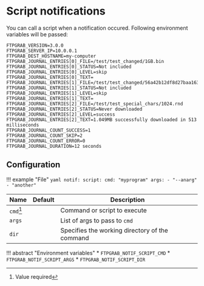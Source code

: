# Script notifications

You can call a script when a notification occured. Following environment variables will be passed:

```
FTPGRAB_VERSION=3.0.0
FTPGRAB_SERVER_IP=10.0.0.1
FTPGRAB_DEST_HOSTNAME=my-computer
FTPGRAB_JOURNAL_ENTRIES[0]_FILE=/test/test_changed/1GB.bin
FTPGRAB_JOURNAL_ENTRIES[0]_STATUS=Not included
FTPGRAB_JOURNAL_ENTRIES[0]_LEVEL=skip
FTPGRAB_JOURNAL_ENTRIES[0]_TEXT=
FTPGRAB_JOURNAL_ENTRIES[1]_FILE=/test/test_changed/56a42b12df8d27baa163536e7b10d3c7.png
FTPGRAB_JOURNAL_ENTRIES[1]_STATUS=Not included
FTPGRAB_JOURNAL_ENTRIES[1]_LEVEL=skip
FTPGRAB_JOURNAL_ENTRIES[1]_TEXT=
FTPGRAB_JOURNAL_ENTRIES[2]_FILE=/test/test_special_chars/1024.rnd
FTPGRAB_JOURNAL_ENTRIES[2]_STATUS=Never downloaded
FTPGRAB_JOURNAL_ENTRIES[2]_LEVEL=success
FTPGRAB_JOURNAL_ENTRIES[2]_TEXT=1.049MB successfully downloaded in 513 milliseconds
FTPGRAB_JOURNAL_COUNT_SUCCESS=1
FTPGRAB_JOURNAL_COUNT_SKIP=2
FTPGRAB_JOURNAL_COUNT_ERROR=0
FTPGRAB_JOURNAL_DURATION=12 seconds
```

## Configuration

!!! example "File"
    ```yaml
    notif:
      script:
        cmd: "myprogram"
        args:
          - "--anarg"
          - "another"
    ```

| Name                  | Default       | Description   |
|-----------------------|---------------|---------------|
| `cmd`[^1]             |               | Command or script to execute |
| `args`                |               | List of args to pass to `cmd` |
| `dir`                 |               | Specifies the working directory of the command |

!!! abstract "Environment variables"
    * `FTPGRAB_NOTIF_SCRIPT_CMD`
    * `FTPGRAB_NOTIF_SCRIPT_ARGS`
    * `FTPGRAB_NOTIF_SCRIPT_DIR`

[^1]: Value required
